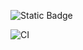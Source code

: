 ![Static Badge](https://img.shields.io/badge/meow-pink)

![CI](https://github.com/ctaciki/studentsDataBase2236/actions/workflows/c-cpp.yml/badge.svg)
